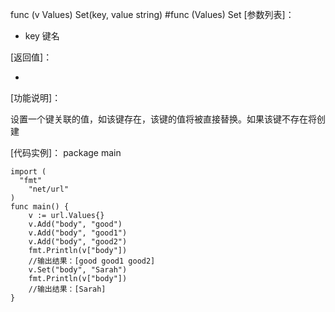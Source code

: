 func (v Values) Set(key, value string)
#func (Values) Set
[参数列表]：

- key 键名

[返回值]：

- 

[功能说明]：

设置一个键关联的值，如该键存在，该键的值将被直接替换。如果该键不存在将创建

[代码实例]：
    package main
    
    import (
      "fmt"
    	"net/url"
    )
    func main() {
    	v := url.Values{}
    	v.Add("body", "good")
    	v.Add("body", "good1")
    	v.Add("body", "good2")
    	fmt.Println(v["body"])
    	//输出结果：[good good1 good2]
    	v.Set("body", "Sarah")
    	fmt.Println(v["body"])
    	//输出结果：[Sarah]
    }
